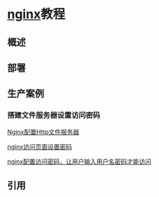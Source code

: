 # [nginx]()教程

## 概述



## 部署


## 生产案例



### 搭建文件服务器设置访问密码

[Nginx配置Http文件服务器](http://blog.csdn.net/zzpzheng/article/details/70549300)

[nginx访问页面设置密码](http://blog.csdn.net/wuxbeyond/article/details/42267415)

[nginx配置访问密码，让用户输入用户名密码才能访问](https://coderschool.cn/2207.html)






## 引用


[]()

[]()

[]()

